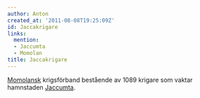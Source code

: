 ```yaml
---
author: Anton
created_at: '2011-08-08T19:25:09Z'
id: Jaccakrigare
links:
  mention:
  - Jaccumta
  - Momolan
title: Jaccakrigare
---
```


[Momolansk] krigsförband bestående av 1089 krigare som vaktar hamnstaden [Jaccumta].

  [Momolansk]: Momolan
  [Jaccumta]: Jaccumta
